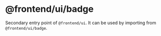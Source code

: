 # @frontend/ui/badge

Secondary entry point of `@frontend/ui`. It can be used by importing from `@frontend/ui/badge`.
